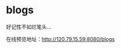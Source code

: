 # blogs

好记性不如烂笔头...

在线预览地址：<http://120.79.15.59:8080/blogs>

<!-- 
## 目录

### 前端基础

- [this 的指向](https://github.com/Hongcheng1997/blog/issues/12)
- [原型](https://github.com/Hongcheng1997/blog/issues/13)
- [继承](https://github.com/Hongcheng1997/blog/issues/14) 

  [HTML+CSS](https://github.com/Hongcheng1997/blog/issues/4) [手写函数](https://github.com/Hongcheng1997/blog/issues/11) [Javascript](https://github.com/Hongcheng1997/blog/issues/2) [DOM 相关 API](https://github.com/Hongcheng1997/blog/issues/10)

### ES6

- [结构赋值与扩展运算符](https://github.com/Hongcheng1997/blog/issues/8)
- [异步解决方案](https://github.com/Hongcheng1997/blog/issues/9) 

### Vue [Vue 基本使用](https://github.com/Hongcheng1997/blog/issues/5) [Vuex 源码学习](https://github.com/Hongcheng1997/blog/issues/6) [Vue-Router 源码学习](https://github.com/Hongcheng1997/blog/issues/7)

 ### Angular

- [Angular7 基本使用](https://github.com/Hongcheng1997/blog/issues/1) 

### React - [React 基本使用](https://github.com/Hongcheng1997/blog/issues/3)

 ### Webpack

- [基于 Webpack 配置一个基本的启动程序](https://github.com/Hongcheng1997/blog/issues/15) -->
